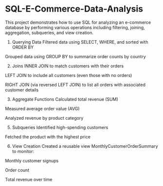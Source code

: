 # SQL-E-Commerce-Data-Analysis
This project demonstrates how to use SQL for analyzing an e-commerce database by performing various operations including filtering, joining, aggregation, subqueries, and view creation.

1. Querying Data
Filtered data using SELECT, WHERE, and sorted with ORDER BY

Grouped data using GROUP BY to summarize order counts by country

2. Joins
INNER JOIN to match customers with their orders

LEFT JOIN to include all customers (even those with no orders)

RIGHT JOIN (via reversed LEFT JOIN) to list all orders with associated customer details

3. Aggregate Functions
Calculated total revenue (SUM)

Measured average order value (AVG)

Analyzed revenue by product category

5. Subqueries
Identified high-spending customers

Fetched the product with the highest price

6. View Creation
Created a reusable view MonthlyCustomerOrderSummary to monitor:

Monthly customer signups

Order count

Total revenue over time
